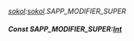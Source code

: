 _[sokol](../../modules/sokol/sokol-module.md):[sokol](../../modules/sokol/sokol-module.md).SAPP\_MODIFIER\_SUPER_
##### Const SAPP\_MODIFIER\_SUPER:[Int](../../modules/wonkey/wonkey-types-int.md)
